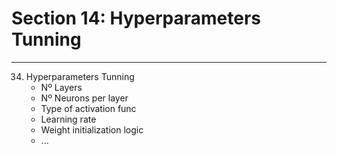# Section 14: Hyperparameters Tunning
---
34. Hyperparameters Tunning
    - Nº Layers
    - Nº Neurons per layer
    - Type of activation func
    - Learning rate
    - Weight initialization logic
    - ...